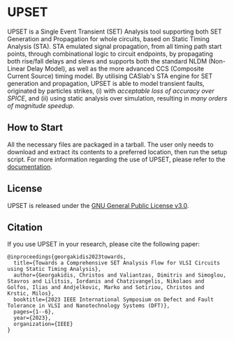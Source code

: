 # UPSET
UPSET is a Single Event Transient (SET) Analysis tool supporting both SET Generation and Propagation for whole circuits, based on Static Timing Analysis (STA). STA emulated signal propagation, from all timing path start points, through combinational logic to circuit endpoints, by propagating both rise/fall delays and slews and supports both the standard NLDM (Non-Linear Delay Model), as well as the more advanced CCS (Composite Current Source) timing model. By utilising CASlab's STA engine for SET generation and propagation, UPSET is able to model transient faults, originated by particles strikes, (i) with _acceptable loss of accuracy over SPICE_, and (ii) using static analysis over simulation, resulting in _many orders of magnitude speedup_.

## How to Start
All the necessary files are packaged in a tarball. The user only needs to download and extract its contents to a preferred location, then run the setup script. For more information regarding the use of UPSET, please refer to the [documentation](https://circuits-and-systems-lab-caslab.github.io/UPSET/).

## License
UPSET is released under the [GNU General Public License v3.0](https://www.gnu.org/licenses/gpl-3.0.html).

## Citation
If you use UPSET in your research, please cite the following paper:

```
@inproceedings{georgakidis2023towards,
  title={Towards a Comprehensive SET Analysis Flow for VLSI Circuits using Static Timing Analysis},
  author={Georgakidis, Christos and Valiantzas, Dimitris and Simoglou, Stavros and Lilitsis, Iordanis and Chatzivangelis, Nikolaos and Golfos, Ilias and Andjelkovic, Marko and Sotiriou, Christos and Krstic, Milos},
  booktitle={2023 IEEE International Symposium on Defect and Fault Tolerance in VLSI and Nanotechnology Systems (DFT)},
  pages={1--6},
  year={2023},
  organization={IEEE}
}
```
